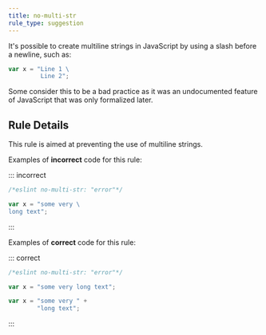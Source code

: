 ```yaml
---
title: no-multi-str
rule_type: suggestion
---
```


It's possible to create multiline strings in JavaScript by using a slash before a newline, such as:

```js
var x = "Line 1 \
         Line 2";
```

Some consider this to be a bad practice as it was an undocumented feature of JavaScript that was only formalized later.

## Rule Details

This rule is aimed at preventing the use of multiline strings.

Examples of **incorrect** code for this rule:

::: incorrect

```js
/*eslint no-multi-str: "error"*/

var x = "some very \
long text";
```

:::

Examples of **correct** code for this rule:

::: correct

```js
/*eslint no-multi-str: "error"*/

var x = "some very long text";

var x = "some very " +
        "long text";
```

:::
